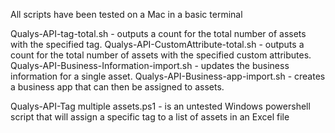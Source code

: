 All scripts have been tested on a Mac in a basic terminal

Qualys-API-tag-total.sh - outputs a count for the total number of assets with the specified tag.<cr>
Qualys-API-CustomAttribute-total.sh - outputs a count for the total number of assets with the specified custom attributes.
Qualys-API-Business-Information-import.sh - updates the business information for a single asset.
Qualys-API-Business-app-import.sh - creates a business app that can then be assigned to assets.

Qualys-API-Tag multiple assets.ps1 - is an untested Windows powershell script that will assign a specific tag to a list of assets in an Excel file 
